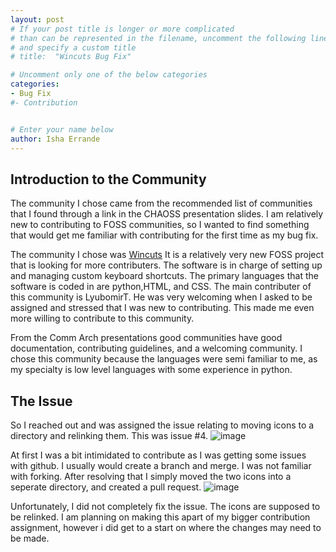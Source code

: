 ```yaml
---
layout: post
# If your post title is longer or more complicated
# than can be represented in the filename, uncomment the following line
# and specify a custom title
# title:  "Wincuts Bug Fix"

# Uncomment only one of the below categories
categories: 
- Bug Fix
#- Contribution


# Enter your name below
author: Isha Errande
---
```


## Introduction to the Community 

The community I chose came from the recommended list of communities that I found through a link in the CHAOSS presentation
slides. I am relatively new to contributing to FOSS communities, so I wanted to find something that would get me familiar 
with contributing for the first time as my bug fix. 

The community I chose was [Wincuts](https://github.com/LyubomirT/wincuts)  It is a relatively very new FOSS project that
is looking for more contributers. The software is in charge of setting up and managing custom keyboard shortcuts. The
primary languages that the software is coded in are python,HTML, and CSS. The main contributer of this community is 
LyubomirT. He was very welcoming when I asked to be assigned and stressed that I was new to contributing. This made
me even more willing to contribute to this community. 

From the Comm Arch presentations good communities have good documentation, contributing guidelines, and a welcoming 
community. I chose this community because the languages were semi familiar to me, as my specialty is low level languages
with some experience in python. 

## The Issue

So I reached out and was assigned the issue relating to moving icons to a directory and relinking them. This was issue #4.
![image](https://github.com/ise8933/hfoss2024-blogs/assets/90360951/c34cbb76-e652-412c-81ff-faf8c91848cd)

At first I was a bit intimidated to contribute as I was getting some issues with github. I usually would create a branch 
and merge. I was not familiar with forking. After resolving that I simply moved the two icons into a seperate directory, and created a pull request. 
![image](https://github.com/ise8933/hfoss2024-blogs/assets/90360951/9393433b-1a18-404b-8a7f-71c946da3e27)

Unfortunately, I did not completely fix the issue. The icons are supposed to be relinked. I am planning on making this apart
of my bigger contribution assignment, however i did get to a start on where the changes may need to be made. 






